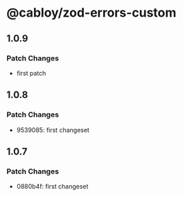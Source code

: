# @cabloy/zod-errors-custom

## 1.0.9

### Patch Changes

- first patch

## 1.0.8

### Patch Changes

- 9539085: first changeset

## 1.0.7

### Patch Changes

- 0880b4f: first changeset
